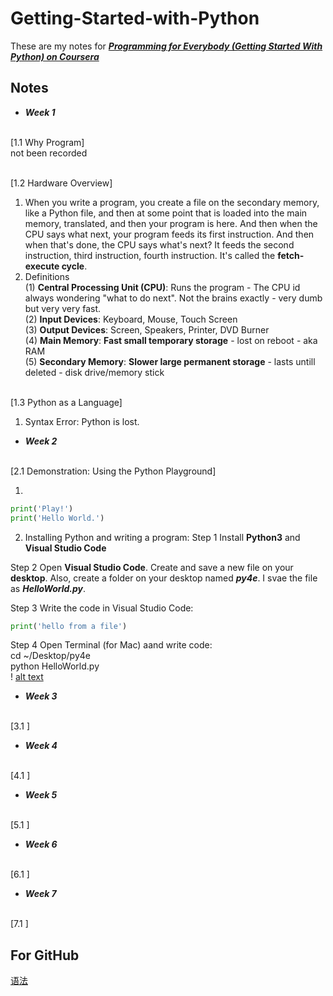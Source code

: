 # Getting-Started-with-Python

These are my notes for [**_Programming for Everybody (Getting Started With Python) on Coursera_**](https://www.coursera.org/)

## Notes
* **_Week 1_**

<br> [1.1 Why Program]
<br> not been recorded

<br> [1.2 Hardware Overview]
1. When you write a program, you create a file on the secondary memory, like a Python file, and then at some point that is loaded into the main memory, translated, and then your program is here. And then when the CPU says what next, your program feeds its first instruction. And then when that's done, the CPU says what's next? It feeds the second instruction, third instruction, fourth instruction. It's called the **fetch-execute cycle**.
2. Definitions
<br> (1) **Central Processing Unit (CPU)**: Runs the program - The CPU id always wondering "what to do next". Not the brains exactly - very dumb but very very fast.
<br> (2) **Input Devices**: Keyboard, Mouse, Touch Screen
<br> (3) **Output Devices**: Screen, Speakers, Printer, DVD Burner
<br> (4) **Main Memory**: **Fast small temporary storage** - lost on reboot - aka RAM
<br> (5) **Secondary Memory**: **Slower large permanent storage** - lasts untill deleted - disk drive/memory stick

<br> [1.3 Python as a Language]
1. Syntax Error: Python is lost.


* **_Week 2_**

<br> [2.1 Demonstration: Using the Python Playground]

1.
```python
print('Play!')
print('Hello World.')
```
2. Installing Python and writing a program:
Step 1 Install **Python3** and **Visual Studio Code**

Step 2 
Open **Visual Studio Code**. 
Create and save a new file on your **desktop**. 
Also, create a folder on your desktop named **_py4e_**.
I svae the file as **_HelloWorld.py_**.

Step 3 Write the code in Visual Studio Code:
```python
print('hello from a file')
```
Step 4 Open Terminal (for Mac) aand write code:
<br> cd ~/Desktop/py4e
<br> python HelloWorld.py
<br> ! [alt text](Getting-Started-with-Python/image/terminal.png)




* **_Week 3_**

<br> [3.1 ]


* **_Week 4_**

<br> [4.1 ]


* **_Week 5_**

<br> [5.1 ]


* **_Week 6_**

<br> [6.1 ]


* **_Week 7_**

<br> [7.1 ]


## For GitHub
[语法](https://github.com/adam-p/markdown-here/wiki/Markdown-Cheatsheet)



